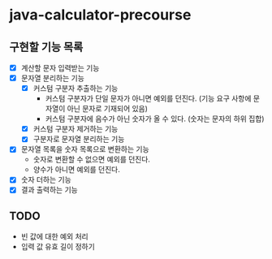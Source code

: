 # java-calculator-precourse

## 구현할 기능 목록

- [x] 계산할 문자 입력받는 기능
- [x] 문자열 분리하는 기능
    - [x] 커스텀 구분자 추출하는 기능
        - 커스텀 구분자가 단일 문자가 아니면 예외를 던진다. (기능 요구 사항에 문자열이 아닌 문자로 기재되어 있음)
        - 커스텀 구분자에 음수가 아닌 숫자가 올 수 있다. (숫자는 문자의 하위 집합)
    - [x] 커스텀 구분자 제거하는 기능
    - [x] 구분자로 문자열 분리하는 기능
- [x] 문자열 목록을 숫자 목록으로 변환하는 기능
    - 숫자로 변환할 수 없으면 예외를 던진다.
    - 양수가 아니면 예외를 던진다.
- [x] 숫자 더하는 기능
- [x] 결과 출력하는 기능

## TODO
- 빈 값에 대한 예외 처리
- 입력 값 유효 길이 정하기
